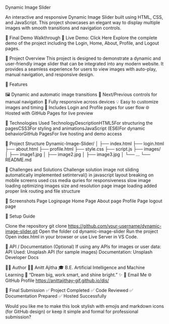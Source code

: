  Dynamic Image Slider
 
An interactive and responsive Dynamic Image Slider built using HTML, CSS, and JavaScript.
This project showcases an elegant way to display multiple images with smooth transitions and navigation controls.

📸 Final Demo Walkthrough
🎥 Live Demo: Click Here
Explore the complete demo of the project including the Login, Home, About, Profile, and Logout pages.

📜 Project Overview
This project is designed to demonstrate a dynamic and user-friendly image slider that can be integrated into any modern website.
It provides a seamless experience for users to view images with auto-play, manual navigation, and responsive design.

🚀 Features

🖼️ Dynamic and automatic image transitions
🔄 Next/Previous controls for manual navigation
📱 Fully responsive across devices
💡 Easy to customize images and timing
🔐 Includes Login and Profile pages for user flow
🌐 Hosted with GitHub Pages for live preview

🧩 Technologies Used
TechnologyDescriptionHTML5For structuring the pagesCSS3For styling and animationsJavaScript (ES6)For dynamic behaviorGitHub PagesFor live hosting and demo access

📂 Project Structure
Dynamic-Image-Slider/
│
├── index.html
├── login.html
├── about.html
├── profile.html
├── style.css
├── script.js
├── images/
│   ├── image1.jpg
│   ├── image2.jpg
│   ├── image3.jpg
│   └── ...
└── README.md


🧠 Challenges and Solutions
Challenge                                  solution
image not sliding automatically            implemented setinterval() in javascript
layout breaking on mobile screens          used css media quries for responsiveness
slow image loading                         optimizing images size and resolution
page image loading                         added proper link routing and file structure

📸 Screenshots
Page
Loginpage
Home Page
About page
Profile Page
logout page

🧾 Setup Guide

Clone the repository
git clone https://github.com/your-username/dynamic-image-slider.git
Open the folder
cd dynamic-image-slider
Run the project
Open index.html in your browser or use Live Server in VS Code.

🧰 API / Documentation (Optional)
If using any APIs for images or user data:
API Used: Unsplash API (for sample images)
Documentation: Unsplash Developer Docs

🧑‍💻 Author
👩‍💻 Anitt Ajitha
🎓 B.E. Artificial Intelligence and Machine Learning
💬 “Dream big, work smart, and shine bright.” ✨
📧 Email Me
🌐 GitHub Profile
https://anittajithay-gif.github.io/dis/

🏁 Final Submission
✅ Project Completed
✅ Code Reviewed
✅ Documentation Prepared
✅ Hosted Successfully

Would you like me to make this look stylish with emojis and markdown icons (for GitHub design) or keep it simple and formal for professional submission?
